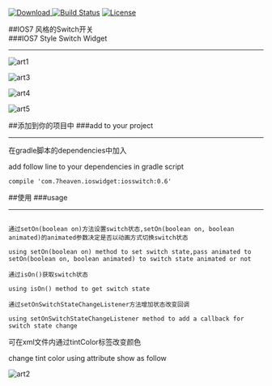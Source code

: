 [ ![Download](https://api.bintray.com/packages/7heaven/maven/iosswitch/images/download.svg) ](https://bintray.com/7heaven/maven/iosswitch/_latestVersion)
[![Build Status](http://img.shields.io/travis/7heaven/SHSwitchView.svg)](https://travis-ci.org/7heaven/SHSwitchView)
[![License](http://img.shields.io/:license-mit-blue.svg)](LICENSE)


##IOS7 风格的Switch开关  
###IOS7 Style Switch Widget
*****



![art1](./arts/art1.gif)

![art3](./arts/art3.gif)

![art4](./arts/art4.gif)

![art5](./arts/art5.gif)





##添加到你的项目中
###add to your project
*****

在gradle脚本的dependencies中加入

add follow line to your dependencies in gradle script

```
compile 'com.7heaven.ioswidget:iosswitch:0.6'
```



##使用
###usage
*****

```

通过setOn(boolean on)方法设置switch状态,setOn(boolean on, boolean animated)的animated参数决定是否以动画方式切换switch状态

using setOn(boolean on) method to set switch state,pass animated to setOn(boolean on, boolean animated) to switch state animated or not

```

```
通过isOn()获取switch状态

using isOn() method to get switch state
```

```
通过setOnSwitchStateChangeListener方法增加状态改变回调

using setOnSwitchStateChangeListener method to add a callback for switch state change

```



可在xml文件内通过tintColor标签改变颜色

change tint color using attribute show as follow

![art2](./arts/art2.png)

